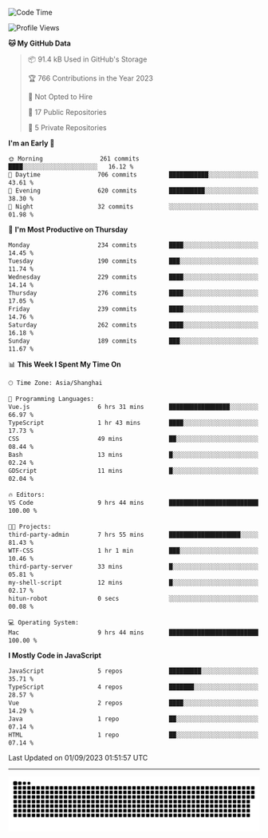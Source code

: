 <!--
<picture>
  <source
    srcset="https://github-readme-stats.vercel.app/api?username=kevinxft&show_icons=true&theme=dark"
    media="(prefers-color-scheme: dark)"
  />
  <source
    srcset="https://github-readme-stats.vercel.app/api?username=kevinxft&show_icons=true"
    media="(prefers-color-scheme: light), (prefers-color-scheme: no-preference)"
  />
  <img src="https://github-readme-stats.vercel.app/api?username=kevinxft&show_icons=true" />
</picture>
-->

<!--START_SECTION:waka-->
![Code Time](http://img.shields.io/badge/Code%20Time-1%2C194%20hrs%2020%20mins-blue)

![Profile Views](http://img.shields.io/badge/Profile%20Views-0-blue)

**🐱 My GitHub Data** 

> 📦 91.4 kB Used in GitHub's Storage 
 > 
> 🏆 766 Contributions in the Year 2023
 > 
> 🚫 Not Opted to Hire
 > 
> 📜 17 Public Repositories 
 > 
> 🔑 5 Private Repositories 
 > 
**I'm an Early 🐤** 

```text
🌞 Morning                261 commits         ████░░░░░░░░░░░░░░░░░░░░░   16.12 % 
🌆 Daytime                706 commits         ███████████░░░░░░░░░░░░░░   43.61 % 
🌃 Evening                620 commits         ██████████░░░░░░░░░░░░░░░   38.30 % 
🌙 Night                  32 commits          ░░░░░░░░░░░░░░░░░░░░░░░░░   01.98 % 
```
📅 **I'm Most Productive on Thursday** 

```text
Monday                   234 commits         ████░░░░░░░░░░░░░░░░░░░░░   14.45 % 
Tuesday                  190 commits         ███░░░░░░░░░░░░░░░░░░░░░░   11.74 % 
Wednesday                229 commits         ████░░░░░░░░░░░░░░░░░░░░░   14.14 % 
Thursday                 276 commits         ████░░░░░░░░░░░░░░░░░░░░░   17.05 % 
Friday                   239 commits         ████░░░░░░░░░░░░░░░░░░░░░   14.76 % 
Saturday                 262 commits         ████░░░░░░░░░░░░░░░░░░░░░   16.18 % 
Sunday                   189 commits         ███░░░░░░░░░░░░░░░░░░░░░░   11.67 % 
```


📊 **This Week I Spent My Time On** 

```text
🕑︎ Time Zone: Asia/Shanghai

💬 Programming Languages: 
Vue.js                   6 hrs 31 mins       █████████████████░░░░░░░░   66.97 % 
TypeScript               1 hr 43 mins        ████░░░░░░░░░░░░░░░░░░░░░   17.73 % 
CSS                      49 mins             ██░░░░░░░░░░░░░░░░░░░░░░░   08.44 % 
Bash                     13 mins             █░░░░░░░░░░░░░░░░░░░░░░░░   02.24 % 
GDScript                 11 mins             █░░░░░░░░░░░░░░░░░░░░░░░░   02.04 % 

🔥 Editors: 
VS Code                  9 hrs 44 mins       █████████████████████████   100.00 % 

🐱‍💻 Projects: 
third-party-admin        7 hrs 55 mins       ████████████████████░░░░░   81.43 % 
WTF-CSS                  1 hr 1 min          ███░░░░░░░░░░░░░░░░░░░░░░   10.46 % 
third-party-server       33 mins             █░░░░░░░░░░░░░░░░░░░░░░░░   05.81 % 
my-shell-script          12 mins             █░░░░░░░░░░░░░░░░░░░░░░░░   02.17 % 
hitun-robot              0 secs              ░░░░░░░░░░░░░░░░░░░░░░░░░   00.08 % 

💻 Operating System: 
Mac                      9 hrs 44 mins       █████████████████████████   100.00 % 
```

**I Mostly Code in JavaScript** 

```text
JavaScript               5 repos             █████████░░░░░░░░░░░░░░░░   35.71 % 
TypeScript               4 repos             ███████░░░░░░░░░░░░░░░░░░   28.57 % 
Vue                      2 repos             ████░░░░░░░░░░░░░░░░░░░░░   14.29 % 
Java                     1 repo              ██░░░░░░░░░░░░░░░░░░░░░░░   07.14 % 
HTML                     1 repo              ██░░░░░░░░░░░░░░░░░░░░░░░   07.14 % 
```




 Last Updated on 01/09/2023 01:51:57 UTC
<!--END_SECTION:waka-->

---

<picture>
  <source media="(prefers-color-scheme: dark)" srcset="https://raw.githubusercontent.com/kevinxft/kevinxft/output/github-contribution-grid-snake-dark.svg">
  <source media="(prefers-color-scheme: light)" srcset="https://raw.githubusercontent.com/kevinxft/kevinxft/output/github-contribution-grid-snake.svg">
  <img alt="github contribution grid snake animation" src="https://raw.githubusercontent.com/kevinxft/kevinxft/output/github-contribution-grid-snake.svg">
</picture>